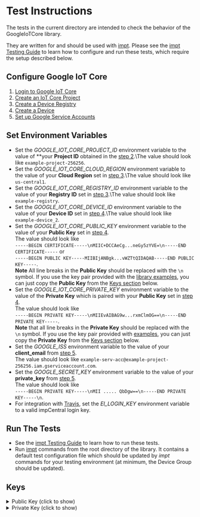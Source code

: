 # Test Instructions #

The tests in the current directory are intended to check the behavior of the GoogleIoTCore library.

They are written for and should be used with [impt](https://github.com/electricimp/imp-central-impt). Please see the [impt Testing Guide](https://github.com/electricimp/imp-central-impt/blob/master/TestingGuide.md) to learn how to configure and run these tests, which require the setup described below.

## Configure Google IoT Core ##

1. [Login to Google IoT Core](./examples/README.md#login-to-google-iot-core)
1. [Create an IoT Core Project](../examples/README.md#create-an-iot-core-project)
1. [Create a Device Registry](../examples/README.md#create-a-device-registry)
1. [Create a Device](../examples/README.md#create-a-device)
1. [Set up Google Service Accounts](../examples/README.md#set-up-google-service-accounts)

## Set Environment Variables ##

- Set the *GOOGLE_IOT_CORE_PROJECT_ID* environment variable to the value of **your **Project ID** obtained in the [step 2](../examples/README.md#create-iot-core-project).\The value should look like `example-project-256256`.
- Set the *GOOGLE_IOT_CORE_CLOUD_REGION* environment variable to the value of your **Cloud Region** set in [step 3](../examples/README.md#create-a-device-registry).\The value should look like `us-central1`.
- Set the *GOOGLE_IOT_CORE_REGISTRY_ID* environment variable to the value of your **Registry ID** set in [step 3](../examples/README.md#create-a-device-registry).\The value should look like `example-registry`.
- Set the *GOOGLE_IOT_CORE_DEVICE_ID* environment variable to the value of your **Device ID** set in [step 4](../examples/README.md#create-a-device).\The value should look like `example-device_2`.
- Set the *GOOGLE_IOT_CORE_PUBLIC_KEY* environment variable to the value of your **Public Key** set in [step 4](../examples/README.md#create-a-device).\
The value should look like\
`-----BEGIN CERTIFICATE-----\nMIIC+DCCAeCg...neGy5zYVE=\n-----END CERTIFICATE-----` or\
`-----BEGIN PUBLIC KEY-----MIIBIjANBgk...vWZTtQIDAQAB-----END PUBLIC KEY-----`.\
**Note** All line breaks in the **Public Key** should be replaced with the `\n` symbol. If you use the key pair provided with the [library examples](../examples), you can just copy the **Public Key** from the [Keys section](#keys) below.
- Set the *GOOGLE_IOT_CORE_PRIVATE_KEY* environment variable to the value of the **Private Key** which is paired with your **Public Key** set in [step 4](../examples/README.md#create-a-device).\
The value should look like\
`-----BEGIN PRIVATE KEY-----\nMIIEvAIBAG9w...rxmClmOG==\n-----END PRIVATE KEY-----`.\
**Note** that all line breaks in the **Private Key** should be replaced with the `\n` symbol. If you use the key pair provided with [examples](../examples), you can just copy the **Private Key** from the [Keys section](#keys) below.
- Set the *GOOGLE_ISS* environment variable to the value of your **client_email** from [step 5](../examples/README.md#set-up-google-service-accounts).\
The value should look like `example-serv-acc@example-project-256256.iam.gserviceaccount.com`.
- Set the *GOOGLE_SECRET_KEY* environment variable to the value of your **private_key** from [step 5](../examples/README.md#set-up-google-service-accounts).\
The value should look like\
`-----BEGIN PRIVATE KEY-----\nMII ..... QbDgw==\n-----END PRIVATE KEY-----\n`.
- For integration with [Travis](https://travis-ci.org), set the *EI_LOGIN_KEY* environment variable to a valid impCentral login key.

## Run The Tests ##

- See the [impt Testing Guide](https://github.com/electricimp/imp-central-impt/blob/master/TestingGuide.md) to learn how to run these tests.
- Run [impt](https://github.com/electricimp/imp-central-impt) commands from the root directory of the library. It contains a default test configuration file which should be updated by *impt* commands for your testing environment (at minimum, the Device Group should be updated).

## Keys ##

<details><summary>Public Key (click to show)</summary>
<p>

`-----BEGIN CERTIFICATE-----\nMIIDGTCCAgGgAwIBAgIJAK5EhkcHwWb1MA0GCSqGSIb3DQEBBQUAMBExDzANBgNV\nBAMTBnVudXNlZDAgFw0xODA5MDcxMTM3MDFaGA8yMTk4MDIxMTExMzcwMVowETEP\nMA0GA1UEAxMGdW51c2VkMIIBIjANBgkqhkiG9w0BAQEFAAOCAQ8AMIIBCgKCAQEA\nycEcxh8hLVIx6yUOVBhEicLV89bmLkezclrn0shRquQZYrvRnIFLKHEUE5k5H7J5\nsv9ddGI37h9sk1mVzDCsa3AQG0VwOqVh5r2zXUVCWJdh/PHJWDMyySVh0/IHxzYF\nqI1pkYjIRbvfJmcPQdG2kjI7QbMSOHxPN2X4tg3Zeobgm+bSMI0eAS+z+7E31YI5\nfkO/GAZEPujVa9E+O7OMenczvCc+ojUs7FsXfXln1ri6eIkiLz7FkzT38R1+YlGQ\n4mCAayJ68TbsQY0hTtJmX0ltRD4SY9Ntzm+LXU+6dIViiTJpou2kjvZlaxN8WcoN\nFOmWxu/tmdayif+NOt7TMwIDAQABo3IwcDAdBgNVHQ4EFgQUjy8ENT3Mwss6VKM6\n/SGaeh2Rv6cwQQYDVR0jBDowOIAUjy8ENT3Mwss6VKM6/SGaeh2Rv6ehFaQTMBEx\nDzANBgNVBAMTBnVudXNlZIIJAK5EhkcHwWb1MAwGA1UdEwQFMAMBAf8wDQYJKoZI\nhvcNAQEFBQADggEBADRlA4zYb/5jytJcFZrClW1LWnbJAH8j/g+a4skgHhG7x9GB\n7MUjd4reORmJZJe1GktQx5rcJPJKGYlDaOxwra8l+neA8asWcfJlYQte4sYd1OXf\nGx2Qw8h/rdt1WU95ftCSXu4UKI0dcubtiO35t+bcTLTf7464o9OAQbVLf9TESygD\nlOeEUfmVgebxzEef1+UYM5FRqMyQaS8vv1/HW/01Yc2+U/98kHkq3OWrLmDhKC7G\nKCWVJaf1rJJPDLYeEculd7KkVM+U7OU47pDT65qFrIVGWmfkAR7/O3hhYx7ndmUH\ny424YCQhMXKHN61vVGPf3cjOuUH3STsSlq9L4KY=\n-----END CERTIFICATE-----`

</p>
</details>

<details><summary>Private Key (click to show)</summary>
<p>

`-----BEGIN RSA PRIVATE KEY-----\nMIIEpQIBAAKCAQEAycEcxh8hLVIx6yUOVBhEicLV89bmLkezclrn0shRquQZYrvR\nnIFLKHEUE5k5H7J5sv9ddGI37h9sk1mVzDCsa3AQG0VwOqVh5r2zXUVCWJdh/PHJ\nWDMyySVh0/IHxzYFqI1pkYjIRbvfJmcPQdG2kjI7QbMSOHxPN2X4tg3Zeobgm+bS\nMI0eAS+z+7E31YI5fkO/GAZEPujVa9E+O7OMenczvCc+ojUs7FsXfXln1ri6eIki\nLz7FkzT38R1+YlGQ4mCAayJ68TbsQY0hTtJmX0ltRD4SY9Ntzm+LXU+6dIViiTJp\nou2kjvZlaxN8WcoNFOmWxu/tmdayif+NOt7TMwIDAQABAoIBAQC1X/NjNTcZTExu\nLdkMxuhOxKadWLOEJZdwFcNVHhs1O2yK83iEb0PG7qly2QuesE9yGNrGN0o6u2tb\nqGzfrV5EE/GW4rz7LBSwYBgwoIP9qtI/mIo+zYA5jm69IFfXwnwhxEeEu2f4MOZy\n2rG/pS2xjpDxBnA58Z8xmW2XFSpPV/sX6clQcYv9mVFb9s4mGxVcjT2Smpp9LsOb\nEBVwJ7kTHSJUsCi2s/tUtE1yVlocrfMTSlRcvtRkzR7nJytX2fTCzyTFJmDUnBUd\nolAaAX7pghkp9ASWajOEaQrs5DdmgWRnPszG8dz2OXIjBAhQq+yu7u32Zh6Cnxcp\nuKl6qq7xAoGBAOsMLwcq5OfmxpiQSTMC9lwZCl1drgHiDy/KbQFiurN4vn6+2kjr\nc/fqVpyER0N3i3czqQe8mLH/EdcwFvmQYDV4qghf6mfIs+OloOxmGFw5TM4nrp0n\nogOaxQVNZLFMBQ66wOhowZawW8OOIx/XscKSpaM3JhKtHtAgpjRG1hY5AoGBANu9\nLCmUPfM8YRK9vabILHCtqJtiN34R0EngNKKOd0wzRIn3EDNaoIF3LiUTqItCWMnl\nfXeAiOp64ZwKYiaAQg9rEaBjAtSCvhNziZmoTcGAsenTRDqdEnt/Oq8N2Wbwiqxm\ncDN/ucCjsh/obTY/Hli45wBng3F7vkJ17uRKVNTLAoGBALZ5KPFJjZezAy5hpVIi\n1Js/HVrKZVI061FQtztCKGs4K7s98zx0/fzTQhYUYzavUehihLDq6ygUOwdx4AQy\n313jpS0HOXUEzRLH/JxJzlOacFQDXn3GzPI7bwTkxm0V9T8wIJ7M5K1VkIfKit4n\nl2rUah7Bq58II0m0bxNags2RAoGBAIcmDqd0GbYkiL/yG1cc/tg+ttj6y46qfiUx\n1K22WgFv9tO0NS6gqt914dfEA4HDSMDEeSqqz4sIEQLcEAoGEJtTCwBOZUs3Lpjg\nEt2C+m/tK3/ZBLnYKanzUrCgH/qEL4ZhatkB0cl95OxjE+itYYjIEKva/qkpppdR\n2aBnZ02JAoGAJjMK6sAJB/jaenGsaPmJYDC+UKz27wqG0Z4yn3NFUZi/U4gJuAo1\nGyhqdn8jPQfc5/tJ8eBQK9b2hxPP8QtBB88Xc8wFXXnn9mtLcvD+o01+VdXpGIa7\n5zM/fh/dVNzsFmcWyZhpMoYj+trkWrlECz0EIVQWM7LqcHuC02C0qYo=\n-----END RSA PRIVATE KEY-----`

</p>
</details>

